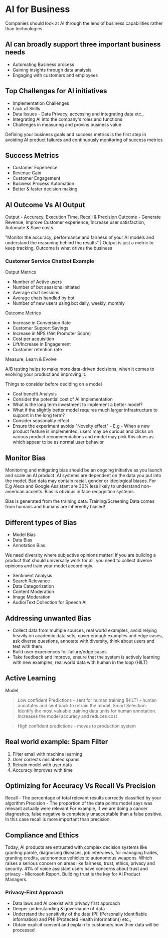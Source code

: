 # AI for Business

Companies should look at AI through the lens of business capabilities rather than technologies

## AI can broadly support three important business needs 
- Automating Business process
- Gaining insights through data analysis
- Engaging with customers and employees

## Top Challenges for AI initiatives
- Implementation Challenges
- Lack of Skills
- Data Issues - Data Privacy, accessing and integrating data etc.,
- Integrating AI into the company's roles and functions
- Challenges in measuring and provins business value

Defining your business goals and success metrics is the first step in avoiding AI product failures and continuously monitoring of success metrics

## Success Metrics
- Customer Experience
- Revenue Gain
- Customer Engagement
- Business Process Automation
- Better & faster decision making


## AI Outcome Vs AI Output
Output - Accuracy, Execution Time, Recall & Precision
Outcome  - Generate Revenue, Improve Customer experience, Increase user satisfaction, Automate & Save costs

"Monitor the accuracy, performance and fairness of your AI models and understand the reasoning behind the results" | Output is just a metric to keep tracking, Outcome is what drives the business

### Customer Service Chatbot Example

Output Metrics 
- Number of Active users 
- Number of bot sessions initiated
- Average chat sessions
- Average chats handled by bot
- Number of new users using bot daily, weekly, monthly

Outcome Metrics
- Increase in Conversion Rate
- Customer Support Savings
- Increase in NPS (Net Promoter Score)
- Cost per acquisition
- Lift/Increase in Engagement
- Customer retention rate

Measure, Learn & Evolve

A/B testing helps to make more data-driven decisions, when it comes to evolving your product and improving it.

Things to consider before deciding on a model
- Cost benefit Analysis
- Consider the potential cost of AI Implementation
- What is the long term investment to implement a better model?
- What if the slightly better model requires much larger infrastructure to support in the long term?
- Consider seasonality effect
- Ensure the experiment avoids "Novelty effect" - E.g - When a new product feature is implemented, users may be curious and clicks on various product recommendations and model may pick this clues as which appear to be as normal user behavior

## Monitor Bias
Monitoring and mitigating bias should be an ongoing initiative as you launch and scale an AI product. AI systems are dependent on the data you put into the model. Bad data may contain racial, gender or ideological biases. 
For E.g Alexa and Google Assistant are 30% less likely to understand non-american accents. Bias is obvious in face recognition systems.

Bias is generated from the training data. Training/Screening Data comes from humans and humans are inherently biased!

## Different types of Bias
- Model Bias
- Data Bias 
- Annotation Bias 

We need diversity where subjective opinions matter! If you are building a product that should universally work for all, you need to collect diverse opinions and train your model accordingly.
- Sentiment Analysis
- Search Relevance
- Data Categorization
- Content Moderation
- Image Moderation
- Audio/Text Collection for Speech AI

## Addressing unwanted Bias 
- Collect data from multiple sources, real world examples, avoid relying heavily on academic data sets, cover enough examples and edge cases, ask diverse questions, annotate with diversity, think about users and test with them
- Build user experiences for failure/edge cases
- Take feedback and improve, ensure that the system is actively learning with new examples, real world data with human in the loop (HILT)

## Active Learning
Model
> Low confident Predictions - sent for human training (HILT) - human annotates and sent back to retrain the model. Smart Selection: Identify the most valuable training data units for human annotation. Increases the model accuracy and reduces cost

> High confident predictions - moves to production system

## Real world example: Spam Filter
1. Filter email with machine learning
2. User corrects mislabeled spams
3. Retrain model with user data
4. Accuracy improves with time

## Optimizing for Accuracy Vs Recall Vs Precision
Recall - The percentage of total relevant results correctly classified by your algorithm
Precision - The proportion of the data points model says was relevant actually were relevant
For example, if we are doing a cancer diagnostics, false negative is completely unacceptable than a false positive. In this case recall is more important than precision. 

## Compliance and Ethics
Today, AI products are entrusted with complex decision systems like granting parole, diagnosing diseases, job interviews, for managing trades, granting credits, autonomous vehicles to autonomous weapons. Which raises a serious concern on areas like fairness, trust, ethics, privacy and security.
41% of voice assistant users have concerns about trust and privacy - Microsoft Report. Building trust is the key for AI Product Managers. 

### Privacy-First Approach
- Data laws and AI coexist with privacy first approach
- Deeper understanding & governance of data
- Understand the sensitivity of the data (PII (Personally identifiable information) and PHI (Protected Health information)) etc.,
- Obtain explicit consent and explain to customers how thier data will be processed
